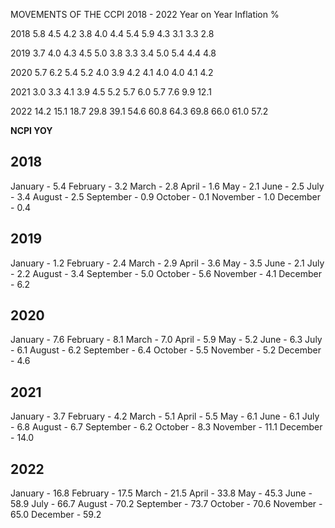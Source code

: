 MOVEMENTS OF THE CCPI
2018 - 2022 Year on Year Inflation %

2018
5.8
4.5
4.2
3.8
4.0
4.4
5.4
5.9
4.3
3.1
3.3
2.8

2019
3.7
4.0
4.3
4.5
5.0
3.8
3.3
3.4
5.0
5.4
4.4
4.8

2020
5.7
6.2
5.4
5.2
4.0
3.9
4.2
4.1
4.0
4.0
4.1
4.2

2021
3.0
3.3
4.1
3.9
4.5
5.2
5.7
6.0
5.7
7.6
9.9
12.1

2022
14.2
15.1
18.7
29.8
39.1
54.6
60.8
64.3
69.8
66.0
61.0
57.2





**NCPI
YOY**

2018
--------
January - 5.4
February - 3.2
March - 2.8
April - 1.6
May - 2.1
June - 2.5
July - 3.4
August - 2.5
September - 0.9
October - 0.1
November - 1.0
December - 0.4

2019
--------
January - 1.2
February - 2.4
March - 2.9
April - 3.6
May - 3.5
June - 2.1
July - 2.2
August - 3.4
September - 5.0
October - 5.6
November - 4.1
December - 6.2

2020
---------
January - 7.6
February - 8.1
March - 7.0
April - 5.9
May - 5.2
June - 6.3
July - 6.1
August - 6.2
September - 6.4
October - 5.5
November - 5.2
December - 4.6

2021
---------
January - 3.7
February - 4.2
March - 5.1
April - 5.5
May - 6.1
June - 6.1
July - 6.8
August - 6.7
September - 6.2
October - 8.3
November - 11.1
December - 14.0

2022
----------
January - 16.8
February - 17.5
March - 21.5
April - 33.8
May - 45.3
June - 58.9
July - 66.7
August - 70.2
September - 73.7
October - 70.6
November - 65.0
December - 59.2